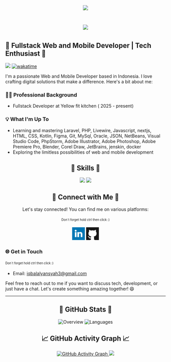 <!--- # Hi, I'm Iqbal Alyansyah! 👋 -->

<h1 align="center">
    <p>
        <img align="center" src="https://user-images.githubusercontent.com/74038190/225813708-98b745f2-7d22-48cf-9150-083f1b00d6c9.gif" width="500">
    </p>
    <p>
        <img src="https://readme-typing-svg.herokuapp.com/?font=Righteous&size=35&center=true&vCenter=true&width=500&height=70&duration=4000&lines=Hi+There!+👋;+I'm+Iqbal+alyansyah!;+a+Fullstack+Web+Developer" />
    </p>
</h1>


## 🌟 Fullstack Web and Mobile Developer | Tech Enthusiast 🚀
![](https://komarev.com/ghpvc/?username=ilramdhan&style=flat-square)
[![wakatime](https://wakatime.com/badge/user/95544809-9c49-47ee-89fd-41985f53ae0d.svg)](https://wakatime.com/@95544809-9c49-47ee-89fd-41985f53ae0d)

<!---
![Github Followers](https://img.shields.io/github/followers/ilramdhan?label=Followers&logo=GitHub&style=for-the-badge)
![Twitter Followers](https://img.shields.io/twitter/follow/ilramadhan_&?label=Twitter&logo=twitter&style=for-the-badge&color=blue)
-->


I'm a passionate Web and Mobile Developer based in Indonesia. I love crafting digital solutions that make a difference. Here's a bit about me:

### 👨‍💻 Professional Background

- Fullstack Developer at Yellow fit kitchen ( 2025 - present)

### 💡 What I'm Up To

- Learning and mastering Laravel, PHP, Livewire, Javascript, nextjs, HTML, CSS, Kotlin, Figma, Git, MySql, Oracle, JSON, NetBeans, Visual Studio Code, PhpStorm, Adobe Illustrator, Adobe Photoshop, Adobe Premiere Pro, Blender, Corel Draw, JetBrains, jenskin, docker
- Exploring the limitless possibilities of web and mobile development

<h2 align="center">
  🌟 Skills 🌟
</h2>

<p align="center">
  <img src="https://skillicons.dev/icons?i=laravel,php,html,css,bootstrap,tailwind,js,nodejs,jquery,kotlin,ts,react,py,nextjs" />
  <img src="https://skillicons.dev/icons?i=idea,phpstorm,webstorm,pycharm,figma,androidstudio,git,github,mysql," />
</p>

<h2 align="center">
  🤝 Connect with Me 🤝
</h2>

<p align="center">Let's stay connected! You can find me on various platforms:</p>
<p align="center"><sup><sub>Don`t forget hold ctrl then click :)</sub></sup></p>


<p align="center">
  <a href="https://www.linkedin.com/in/iqbal-alyansyah" target="_blank" rel="noopener"><img src="https://raw.githubusercontent.com/edent/SuperTinyIcons/master/images/svg/linkedin.svg" width="40" height="40" alt="LinkedIn" /></a>
  <a href="https://github.com/iqbaalynsyh234" target="_blank" rel="noopener"><img src="https://raw.githubusercontent.com/edent/SuperTinyIcons/master/images/svg/github.svg" width="40" height="40" alt="GitHub" /></a>
</p>

### 🌐 Get in Touch
<sup><sub>Don`t forget hold ctrl then click :)</sub></sup>

- Email: iqbalalyansyah3@gmail.com

Feel free to reach out to me if you want to discuss tech, development, or just have a chat. Let's create something amazing together! 😄

---
<h2 align="center">
🤖 GitHub Stats 🤖
</h2>

<div align="center">
  <img src="https://raw.githubusercontent.com/iqbaalynsyh234/GithubStats/master/generated/overview.svg#gh-dark-mode-only" alt="Overview" />
  <img src="https://raw.githubusercontent.com/iqbaalynsyh234/GithubStats/master/generated/languages.svg#gh-dark-mode-only" alt="Languages" />
</div>

<h2 align="center">
📈 GitHub Activity Graph 📈
</h2>

<p align="center">
  <a href="https://github.com/ashutosh00710/github-readme-activity-graph">
    <img src="https://github-readme-activity-graph.vercel.app/graph?username=ilramdhan&theme=high-contrast" alt="GitHub Activity Graph" />
  </a>
    <img src="https://github.com/Anmol-Baranwal/Cool-GIFs-For-GitHub/assets/74038190/d48893bd-0757-481c-8d7e-ba3e163feae7" />
</p>
